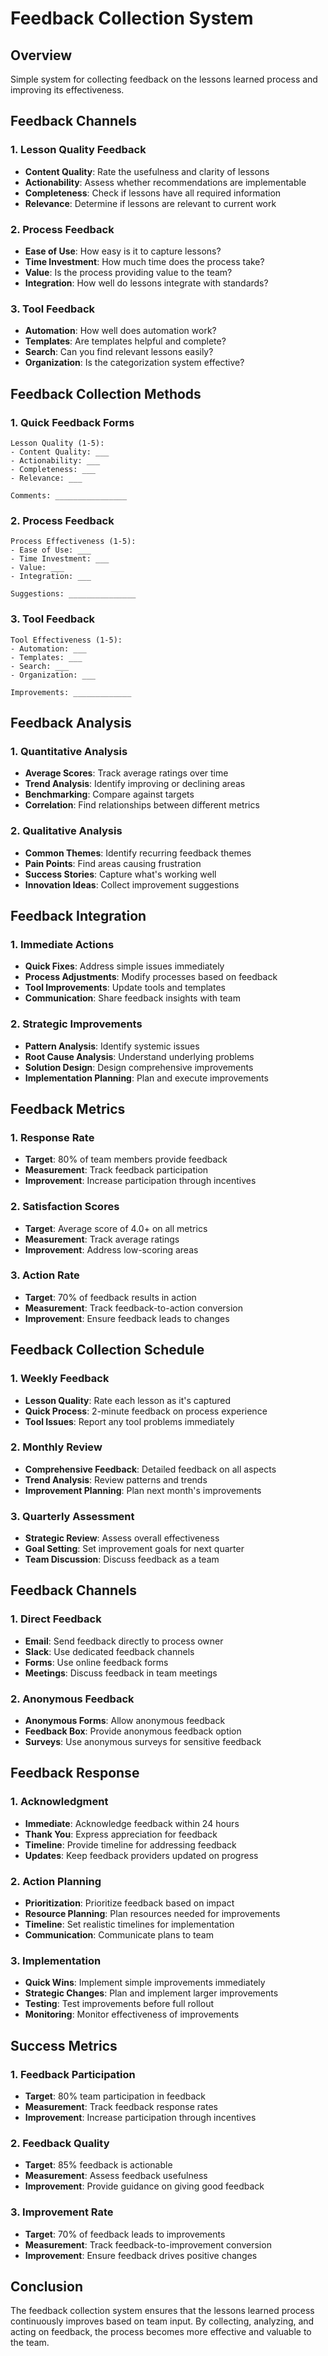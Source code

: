 # Feedback Collection System

## Overview
Simple system for collecting feedback on the lessons learned process and improving its effectiveness.

## Feedback Channels

### 1. Lesson Quality Feedback
- **Content Quality**: Rate the usefulness and clarity of lessons
- **Actionability**: Assess whether recommendations are implementable
- **Completeness**: Check if lessons have all required information
- **Relevance**: Determine if lessons are relevant to current work

### 2. Process Feedback
- **Ease of Use**: How easy is it to capture lessons?
- **Time Investment**: How much time does the process take?
- **Value**: Is the process providing value to the team?
- **Integration**: How well do lessons integrate with standards?

### 3. Tool Feedback
- **Automation**: How well does automation work?
- **Templates**: Are templates helpful and complete?
- **Search**: Can you find relevant lessons easily?
- **Organization**: Is the categorization system effective?

## Feedback Collection Methods

### 1. Quick Feedback Forms
```
Lesson Quality (1-5):
- Content Quality: ___
- Actionability: ___
- Completeness: ___
- Relevance: ___

Comments: ________________
```

### 2. Process Feedback
```
Process Effectiveness (1-5):
- Ease of Use: ___
- Time Investment: ___
- Value: ___
- Integration: ___

Suggestions: _______________
```

### 3. Tool Feedback
```
Tool Effectiveness (1-5):
- Automation: ___
- Templates: ___
- Search: ___
- Organization: ___

Improvements: _____________
```

## Feedback Analysis

### 1. Quantitative Analysis
- **Average Scores**: Track average ratings over time
- **Trend Analysis**: Identify improving or declining areas
- **Benchmarking**: Compare against targets
- **Correlation**: Find relationships between different metrics

### 2. Qualitative Analysis
- **Common Themes**: Identify recurring feedback themes
- **Pain Points**: Find areas causing frustration
- **Success Stories**: Capture what's working well
- **Innovation Ideas**: Collect improvement suggestions

## Feedback Integration

### 1. Immediate Actions
- **Quick Fixes**: Address simple issues immediately
- **Process Adjustments**: Modify processes based on feedback
- **Tool Improvements**: Update tools and templates
- **Communication**: Share feedback insights with team

### 2. Strategic Improvements
- **Pattern Analysis**: Identify systemic issues
- **Root Cause Analysis**: Understand underlying problems
- **Solution Design**: Design comprehensive improvements
- **Implementation Planning**: Plan and execute improvements

## Feedback Metrics

### 1. Response Rate
- **Target**: 80% of team members provide feedback
- **Measurement**: Track feedback participation
- **Improvement**: Increase participation through incentives

### 2. Satisfaction Scores
- **Target**: Average score of 4.0+ on all metrics
- **Measurement**: Track average ratings
- **Improvement**: Address low-scoring areas

### 3. Action Rate
- **Target**: 70% of feedback results in action
- **Measurement**: Track feedback-to-action conversion
- **Improvement**: Ensure feedback leads to changes

## Feedback Collection Schedule

### 1. Weekly Feedback
- **Lesson Quality**: Rate each lesson as it's captured
- **Quick Process**: 2-minute feedback on process experience
- **Tool Issues**: Report any tool problems immediately

### 2. Monthly Review
- **Comprehensive Feedback**: Detailed feedback on all aspects
- **Trend Analysis**: Review patterns and trends
- **Improvement Planning**: Plan next month's improvements

### 3. Quarterly Assessment
- **Strategic Review**: Assess overall effectiveness
- **Goal Setting**: Set improvement goals for next quarter
- **Team Discussion**: Discuss feedback as a team

## Feedback Channels

### 1. Direct Feedback
- **Email**: Send feedback directly to process owner
- **Slack**: Use dedicated feedback channels
- **Forms**: Use online feedback forms
- **Meetings**: Discuss feedback in team meetings

### 2. Anonymous Feedback
- **Anonymous Forms**: Allow anonymous feedback
- **Feedback Box**: Provide anonymous feedback option
- **Surveys**: Use anonymous surveys for sensitive feedback

## Feedback Response

### 1. Acknowledgment
- **Immediate**: Acknowledge feedback within 24 hours
- **Thank You**: Express appreciation for feedback
- **Timeline**: Provide timeline for addressing feedback
- **Updates**: Keep feedback providers updated on progress

### 2. Action Planning
- **Prioritization**: Prioritize feedback based on impact
- **Resource Planning**: Plan resources needed for improvements
- **Timeline**: Set realistic timelines for implementation
- **Communication**: Communicate plans to team

### 3. Implementation
- **Quick Wins**: Implement simple improvements immediately
- **Strategic Changes**: Plan and implement larger improvements
- **Testing**: Test improvements before full rollout
- **Monitoring**: Monitor effectiveness of improvements

## Success Metrics

### 1. Feedback Participation
- **Target**: 80% team participation in feedback
- **Measurement**: Track feedback response rates
- **Improvement**: Increase participation through incentives

### 2. Feedback Quality
- **Target**: 85% feedback is actionable
- **Measurement**: Assess feedback usefulness
- **Improvement**: Provide guidance on giving good feedback

### 3. Improvement Rate
- **Target**: 70% of feedback leads to improvements
- **Measurement**: Track feedback-to-improvement conversion
- **Improvement**: Ensure feedback drives positive changes

## Conclusion

The feedback collection system ensures that the lessons learned process continuously improves based on team input. By collecting, analyzing, and acting on feedback, the process becomes more effective and valuable to the team. 